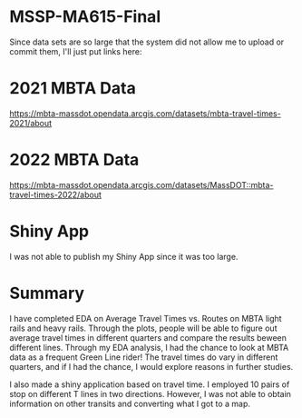 # MSSP-MA615-Final

Since data sets are so large that the system did not allow me to upload or commit them, I'll just put links here:

# 2021 MBTA Data
https://mbta-massdot.opendata.arcgis.com/datasets/mbta-travel-times-2021/about

# 2022 MBTA Data
https://mbta-massdot.opendata.arcgis.com/datasets/MassDOT::mbta-travel-times-2022/about

# Shiny App
I was not able to publish my Shiny App since it was too large. 

# Summary
I have completed EDA on Average Travel Times vs. Routes on MBTA light rails and heavy rails. Through the plots, people will be able to figure out average travel times in different quarters and compare the results beween different lines. Through my EDA analysis, I had the chance to look at MBTA data as a frequent Green Line rider! The travel times do vary in different quarters, and if I had the chance, I would explore reasons in further studies.

I also made a shiny application based on travel time. I employed 10 pairs of stop on different T lines in two directions. However, I was not able to obtain information on other transits and converting what I got to a map. 

